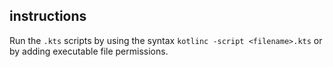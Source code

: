 ## instructions

Run the `.kts` scripts by using the syntax `kotlinc -script <filename>.kts` or by adding executable file permissions.
